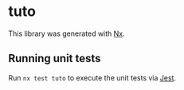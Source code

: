 # tuto

This library was generated with [Nx](https://nx.dev).

## Running unit tests

Run `nx test tuto` to execute the unit tests via [Jest](https://jestjs.io).
